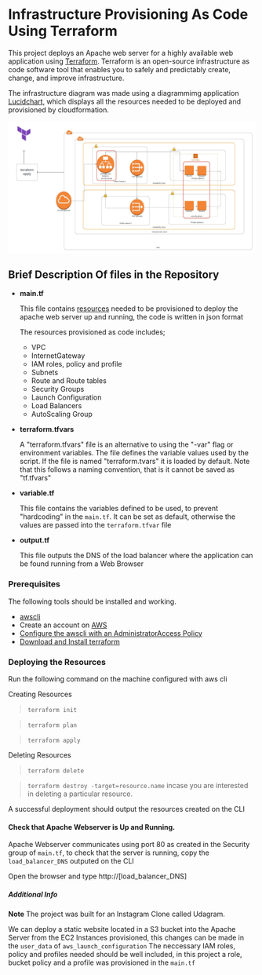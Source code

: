 # Infrastructure Provisioning As Code Using Terraform

This project deploys an Apache web server for a highly available web application using [Terraform](https://www.terraform.io/). Terraform is an open-source infrastructure as code software tool that enables you to safely and predictably create, change, and improve infrastructure.

The infrastructure diagram was made using a diagrammimg application [Lucidchart](https://www.lucidchart.com/pages/), which displays all the resources needed to be deployed and provisioned by cloudformation.

![](./VPC-infrastructure.jpeg)


## Brief Description Of files in the Repository

- **main.tf**

  This file contains [resources](https://registry.terraform.io/providers/hashicorp/aws/latest/docs/resources) needed to be provisioned to deploy the apache web server up and running, the code is written in json format

  The resources provisioned as code includes; 
    - VPC
    - InternetGateway
    - IAM roles, policy and profile
    - Subnets
    - Route and Route tables
    - Security Groups
    - Launch Configuration
    - Load Balancers
    - AutoScaling Group

- **terraform.tfvars**

  A "terraform.tfvars" file is an alternative to using the "-var" flag or environment variables. The file defines the variable values used by the script. If the file is named "terraform.tvars" it is loaded by default. Note that this follows a naming convention, that is it cannot be saved as "tf.tfvars"

- **variable.tf**

  This file contains the variables defined to be used, to prevent "hardcoding" in the `main.tf`. It can be set as default, otherwise the values are passed into the `terraform.tfvar` file

- **output.tf**

  This file outputs the DNS of the load balancer where the application can be found running from a Web Browser

### Prerequisites

The following tools should be installed and working.

- [awscli](https://aws.amazon.com/cli/)
- Create an account on [AWS](https://aws.amazon.com/)
- [Configure the awscli with an AdministratorAccess Policy](https://docs.aws.amazon.com/cli/latest/userguide/cli-chap-configure.html)
- [Download and Install terraform](https://www.terraform.io/downloads)

### Deploying the Resources

Run the following command on the machine configured with aws cli

Creating Resources

 > `terraform init`
 
 > `terraform plan`

 > `terraform apply`

 Deleting Resources

  > `terraform delete`

  > `terraform destroy -target=resource.name` incase you are interested in deleting a particular resource.


 A successful deployment should output the resources created on the CLI

 #### Check that Apache Webserver is Up and Running.

Apache Webserver communicates using port 80 as created in the Security group of `main.tf`, to check that the server is running, copy the `load_balancer_DNS` outputed on the CLI

Open the browser and type http://[load_balancer_DNS]

##### Additional Info

**Note** The project was built for an Instagram Clone called Udagram.

We can deploy a static website located in a S3 bucket into the Apache Server from the EC2 Instances provisioned, this changes can be made in the `user_data` of `aws_launch_configuration`
The neccessary IAM roles, policy and profiles  needed should be well included, in this project a role, bucket policy and a profile was provisioned in the `main.tf`